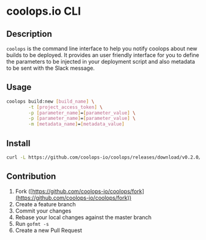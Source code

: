 # coolops.io CLI

## Description

`coolops` is the command line interface to help you notify coolops about new builds to be deployed. It provides an user friendly interface for you to define the parameters to be injected in your deployment script and also metadata to be sent with the Slack message.

## Usage

```sh
coolops build:new [build_name] \
        -t [project_access_token] \
        -p [parameter_name]=[parameter_value] \
        -p [parameter_name]=[parameter_value] \
        -m [metadata_name]=[metadata_value]
```

## Install

```sh
curl -L https://github.com/coolops-io/coolops/releases/download/v0.2.0/install.sh | sh
```

## Contribution

1. Fork ([https://github.com/coolops-io/coolops/fork](https://github.com/coolops-io/coolops/fork))
2. Create a feature branch
3. Commit your changes
4. Rebase your local changes against the master branch
5. Run `gofmt -s`
6. Create a new Pull Request


